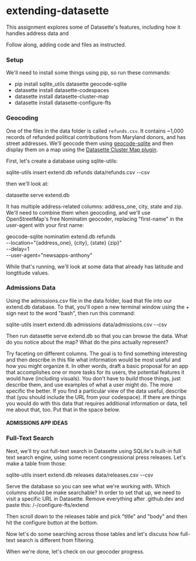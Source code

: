 # extending-datasette

This assignment explores some of Datasette's features, including how it handles address data and 

Follow along, adding code and files as instructed.

### Setup

We'll need to install some things using pip, so run these commands:

* pip install sqlite_utils datasette geocode-sqlite
* datasette install datasette-codespaces
* datasette install datasette-cluster-map
* datasette install datasette-configure-fts

### Geocoding

One of the files in the data folder is called `refunds.csv`. It contains ~1,000 records of refunded political contributions from Maryland donors, and has street addresses. We'll geocode them using [geocode-sqlite](https://github.com/eyeseast/geocode-sqlite) and then display them on a map using the [Datasette Cluster Map plugin](https://datasette.io/plugins/datasette-cluster-map).

First, let's create a database using sqlite-utils:

sqlite-utils insert extend.db refunds data/refunds.csv --csv

then we'll look at:

datasette serve extend.db

It has multiple address-related columns: address_one, city, state and zip. We'll need to combine them when geocoding, and we'll use OpenStreetMap's free Nominatim geocoder, replacing "first-name" in the user-agent with your first name:

geocode-sqlite nominatim extend.db refunds \
 --location="{address_one}, {city}, {state} {zip}" \
 --delay=1 \
 --user-agent="newsapps-anthony"

While that's running, we'll look at some data that already has latitude and longtitude values.

### Admissions Data

Using the admissions.csv file in the data folder, load that file into our extend.db database. To that, you'll open a new terminal window using the + sign next to the word "bash", then run this command:

sqlite-utils insert extend.db admissions data/admissions.csv --csv

Then run datasette serve extend.db so that you can browse the data. What do you notice about the map? What do the pins actually represent?

Try faceting on different columns. The goal is to find something interesting and then describe in this file what information would be most useful and how you might organize it. In other words, draft a basic proposal for an app that accomplishes one or more tasks for its users, the potential features it would have (including visuals). You don't have to *build* those things, just describe them, and use examples of what a user might do. The more specific the better. If you find a particular view of the data useful, describe that (you should include the URL from your codespace). If there are things you would do with this data that requires additional information or data, tell me about that, too. Put that in the space below.

#### ADMISSIONS APP IDEAS



### Full-Text Search

Next, we'll try out full-text search in Datasette using SQLite's built-in full text search engine, using some recent congressional press releases. Let's make a table from those:

sqlite-utils insert extend.db releases data/releases.csv --csv

Serve the database so you can see what we're working with. Which columns should be make searchable? In order to set that up, we need to visit a specific URL in Datasette. Remove everything after .github.dev and paste this: /-/configure-fts/extend

Then scroll down to the releases table and pick "title" and "body" and then hit the configure button at the bottom.

Now let's do some searching across those tables and let's discuss how full-text search is different from filtering.

When we're done, let's check on our geocoder progress.